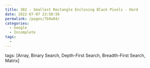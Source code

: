 ```yaml
---
title: 302 - Smallest Rectangle Enclosing Black Pixels - Hard
date: 2022-07-07 23:58:56
permalink: /pages/7b9a04/
categories:
  - Google
  - Incomplete
tags:
  - 
---
```

tags: [Array, Binary Search, Depth-First Search, Breadth-First Search, Matrix]